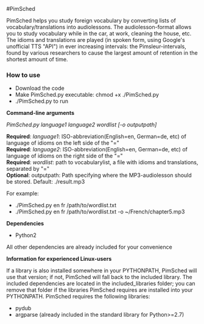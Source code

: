 #PimSched

PimSched helps you study foreign vocabulary by converting lists of vocabulary/translations into audiolessons. The audiolesson-format allows you to study vocabulary while in the car, at work, cleaning the house, etc. The idioms and translations are played (in spoken form, using Google's unofficial TTS "API") in ever increasing intervals: the Pimsleur-intervals, found by various researchers to cause the largest amount of retention in the shortest amount of time.


### How to use
* Download the code
* Make PimSched.py executable: chmod +x ./PimSched.py
* ./PimSched.py to run

**Command-line arguments**

*PimSched.py language1 language2 wordlist [-o outputpath]*  

**Required**: *language1*: ISO-abbreviation(English=en, German=de, etc) of language of idioms on the left side of the "="  
**Required**: *language2*: ISO-abbreviation(English=en, German=de, etc) of language of idioms on the right side of the "="  
**Required**: *wordlist*: path to vocabularylist, a file with idioms and translations, separated by "="  
**Optional**: outputpath: Path specifying where the MP3-audiolesson should be stored. Default: ./result.mp3

For example:
* ./PimSched.py en fr /path/to/wordlist.txt
* ./PimSched.py en fr /path/to/wordlist.txt -o ~/French/chapter5.mp3


**Dependencies**  
* Python2

All other dependencies are already included for your convenience

**Information for experienced Linux-users**

If a library is also installed somewhere in your PYTHONPATH, PimSched will use that version; if not, PimSched will fall back to the included library. The included dependencies are located in the included_libraries folder; you can remove that folder if the libraries PimSched requires are installed into your PYTHONPATH. PimSched requires the following libraries:
* pydub
* argparse (already included in the standard library for Python>=2.7)